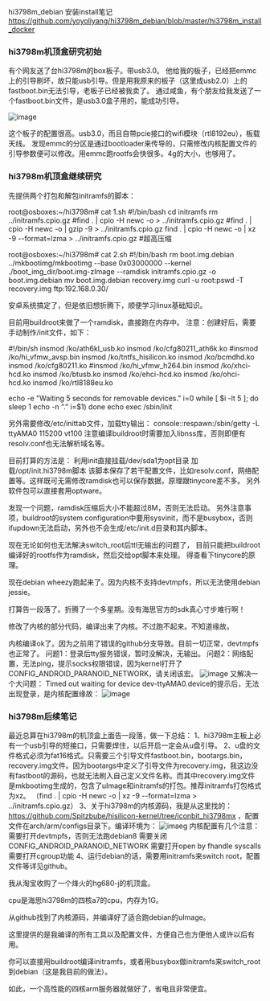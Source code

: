 hi3798m_debian 安装install笔记<https://github.com/yoyoliyang/hi3798m_debian/blob/master/hi3798m_install_docker>
### hi3798m机顶盒研究初始
有个网友送了台hi3798m的box板子。带usb3.0。
他给我的板子，已经把emmc上的引导刷坏，故只能usb引导。但是用我原来的板子（这里成usb2.0）上的fastboot.bin无法引导，老板子已经被我卖了。
通过咸鱼，有个朋友给我发送了一个fastboot.bin文件，是usb3.0盒子用的，能成功引导。

![image](https://github.com/yoyoliyang/hi3798m_debian/blob/master/20161108-065937.png)

这个板子的配置很高。usb3.0，而且自带pcie接口的wifi模块（rtl8192eu），板载天线。
发现emmc的分区是通过bootloader来传导的，只需修改内核配置文件的引导参数便可以修改。用emmc跑rootfs会快很多。4g的大小，也够用了。

### hi3798m机顶盒继续研究
先提供两个打包和解包initramfs的脚本：

  root@osboxes:~/hi3798m# cat 1.sh
  #!/bin/bash
  cd initramfs
  rm ../initramfs.cpio.gz
  #find . | cpio -H newc -o > ../initramfs.cpio.gz
  #find . | cpio -H newc -o | gzip -9 > ../initramfs.cpio.gz
  find . | cpio -H newc -o | xz -9 --format=lzma > ../initramfs.cpio.gz #超高压缩

  root@osboxes:~/hi3798m# cat 2.sh
  #!/bin/bash
  rm boot.img.debian
  ../mkbootimg/mkbootimg --base 0x03000000 --kernel ./boot_img_dir/boot.img-zImage --ramdisk initramfs.cpio.gz -o boot.img.debian
  mv boot.img.debian recovery.img
  curl -u root:pswd -T recovery.img ftp:192.168.0.30/

安卓系统搞定了，但是依旧想折腾下，顺便学习linux基础知识。

目前用buildroot来做了一个ramdisk，直接跑在内存中。
注意：创建好后，需要手动制作/init文件，如下：

  #!/bin/sh
  insmod /ko/ath6kl_usb.ko
  insmod /ko/cfg80211_ath6k.ko
  #insmod /ko/hi_vfmw_avsp.bin
  insmod /ko/tntfs_hisilicon.ko
  insmod /ko/bcmdhd.ko
  insmod /ko/cfg80211.ko
  #insmod /ko/hi_vfmw_h264.bin
  insmod /ko/xhci-hcd.ko
  insmod /ko/btusb.ko
  insmod /ko/ehci-hcd.ko
  insmod /ko/ohci-hcd.ko
  insmod /ko/rtl8188eu.ko

  echo -e "Waiting 5 seconds for removable devices."
  i=0
  while [ $i -lt 5 ]; do
  sleep 1
  echo -n “.”
  i=\$1)
  done
  echo
  exec /sbin/init

另外需要修改/etc/inittab文件，加载tty输出：
  console::respawn:/sbin/getty -L ttyAMA0 115200 vt100
注意编译buildroot时需要加入libnss库，否则即便有resolv.conf也无法解析域名等。

目前打算的方法是：
利用init直接挂载/dev/sda1为opt目录
加载/opt/init.hi3798m脚本
该脚本保存了若干配置文件，比如resolv.conf，网络配置等。这样既可无需修改ramdisk也可以保存数据，原理跟tinycore差不多。
另外软件包可以直接套用optware。

发现一个问题，ramdisk压缩后大小不能超过8M，否则无法启动。
另外注意事项，buildroot的system configuration中要用sysvinit，而不是busybox，否则ifupdown无法启动，另外也不会生成/etc/init.d目录和其内脚本。

现在无论如何也无法解决switch_root后ttl无输出的问题了， 目前只能把buildroot编译好的rootfs作为ramdisk，然后交给opt脚本来处理。
得查看下tinycore的原理。

现在debian wheezy跑起来了。因为内核不支持devtmpfs，所以无法使用debian jessie。

打算告一段落了。折腾了一个多星期。没有海思官方的sdk真心寸步难行啊！

修改了内核的部分代码，编译出来了内核。不过跑不起来。不知道缘故。

内核编译ok了。因为之前用了错误的github分支导致。目前一切正常，devtmpfs也正常了。
问题1：登录后tty服务错误，暂时没解决，无输出。
问题2：网络配置，无法ping，提示socks权限错误，因为kernel打开了CONFIG_ANDROID_PARANOID_NETWORK，请关闭该宏。
![image](https://github.com/yoyoliyang/hi3798m_debian/blob/master/20160912-085825.png)
又解决一个大问题：
Timed out waiting for device dev-ttyAMA0.device的提示后，无法出现登录，是内核配置缘故：
![image](https://github.com/yoyoliyang/hi3798m_debian/blob/master/20160913-100530.png)

### hi3798m后续笔记
最近总算在hi3798m的机顶盒上面告一段落，做一下总结：
1、hi3798m主板上必有一个usb引导的短接口，只需要焊住，以后开启一定会从u盘引导。
2、u盘的文件格式必须为fat16格式。只需要三个引导文件fastboot.bin，bootargs.bin，recovery.img文件。因为bootargs中定义了引导文件为recovery.img，我这边没有fastboot的源码，也就无法刷入自己定义文件名称。而其中recovery.img文件是mkbootimg生成的，包含了uImage和initramfs的打包。推荐initramfs打包格式为xz。
  （find . | cpio -H newc -o | xz -9 --format=lzma > ../initramfs.cpio.gz）
3、关于hi3798m的内核源码，我是从这里找的：https://github.com/Spitzbube/hisilicon-kernel/tree/iconbit_hi3798mx ，配置文件在arch/arm/configs目录下。编译环境为：
![imaeg](https://github.com/yoyoliyang/hi3798m_debian/blob/master/20160914-035144.png)
内核配置有几个注意：
需要打开devtmpfs，否则无法跑debian8
需要关闭CONFIG_ANDROID_PARANOID_NETWORK
需要打开open by fhandle syscalls
需要打开cgroup功能
4、运行debian的话，需要用initramfs来switch root，配置文件等详见github。

我从淘宝收购了一个烽火的hg680-j的机顶盒。

cpu是海思hi3798m的四核a7的cpu，内存为1G。

从github找到了内核源码，并编译好了适合跑debian的uImage。

这里提供的是我编译的所有工具以及配置文件，方便自己也方便他人或许以后有用。

你可以直接用buildroot编译initramfs，或者用busybox做initramfs来switch_root到debian（这是我目前的做法）。

如此，一个高性能的四核arm服务器就做好了，省电且非常便宜。


